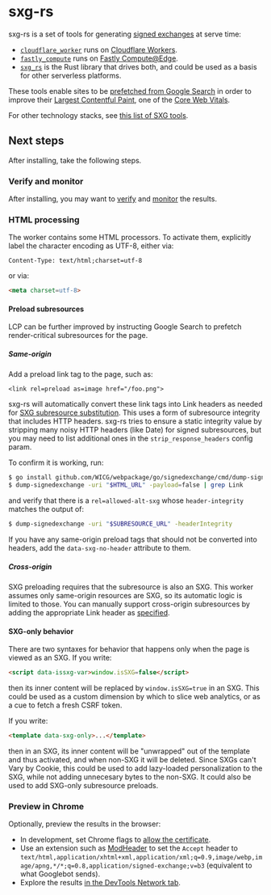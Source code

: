 <!--
Copyright 2021 Google LLC

Licensed under the Apache License, Version 2.0 (the "License");
you may not use this file except in compliance with the License.
You may obtain a copy of the License at

    https://www.apache.org/licenses/LICENSE-2.0

Unless required by applicable law or agreed to in writing, software
distributed under the License is distributed on an "AS IS" BASIS,
WITHOUT WARRANTIES OR CONDITIONS OF ANY KIND, either express or implied.
See the License for the specific language governing permissions and
limitations under the License.
-->

# sxg-rs

sxg-rs is a set of tools for generating [signed
exchanges](https://web.dev/signed-exchanges/) at serve time:

  * [`cloudflare_worker`](cloudflare_worker) runs on [Cloudflare Workers](https://workers.cloudflare.com/).
  * [`fastly_compute`](fastly_compute) runs on [Fastly Compute@Edge](https://www.fastly.com/products/edge-compute/serverless).
  * [`sxg_rs`](sxg_rs) is the Rust library that drives both, and could be used as a basis for other serverless platforms.

These tools enable sites to be [prefetched from Google
Search](https://developers.google.com/search/docs/advanced/experience/signed-exchange)
in order to improve their [Largest Contentful Paint](https://web.dev/lcp/), one
of the [Core Web Vitals](https://web.dev/vitals/).

For other technology stacks, see [this list of SXG tools](https://web.dev/signed-exchanges/#tooling).

## Next steps

After installing, take the following steps.

### Verify and monitor

After installing, you may want to
[verify](https://developers.google.com/search/docs/advanced/experience/signed-exchange#verify-sxg-setup)
and
[monitor](https://developers.google.com/search/docs/advanced/experience/signed-exchange#monitor-and-debug-sxg)
the results.

### HTML processing

The worker contains some HTML processors. To activate them, explicitly label the character encoding as UTF-8, either via:

```http
Content-Type: text/html;charset=utf-8
```

or via:

```html
<meta charset=utf-8>
```

#### Preload subresources

LCP can be further improved by instructing Google Search to prefetch
render-critical subresources for the page.

##### Same-origin

Add a preload link tag to the page, such as:

```
<link rel=preload as=image href="/foo.png">
```

sxg-rs will automatically convert these link tags into Link headers as needed for [SXG
subresource
substitution](https://github.com/WICG/webpackage/blob/main/explainers/signed-exchange-subresource-substitution.md).
This uses a form of subresource integrity that includes HTTP headers. sxg-rs
tries to ensure a static integrity value by stripping many noisy HTTP headers
(like Date) for signed subresources, but you may need to list additional ones
in the `strip_response_headers` config param.

To confirm it is working, run:

```bash
$ go install github.com/WICG/webpackage/go/signedexchange/cmd/dump-signedexchange@latest
$ dump-signedexchange -uri "$HTML_URL" -payload=false | grep Link
```

and verify that there is a `rel=allowed-alt-sxg` whose `header-integrity`
matches the output of:

```bash
$ dump-signedexchange -uri "$SUBRESOURCE_URL" -headerIntegrity
```

If you have any same-origin preload tags that should not be converted into
headers, add the `data-sxg-no-header` attribute to them.

##### Cross-origin

SXG preloading requires that the subresource is also an SXG. This worker
assumes only same-origin resources are SXG, so its automatic logic is limited
to those. You can manually support cross-origin subresources by adding the
appropriate Link header as
[specified](https://github.com/WICG/webpackage/blob/main/explainers/signed-exchange-subresource-substitution.md).

#### SXG-only behavior

There are two syntaxes for behavior that happens only when the page is viewed
as an SXG. If you write:

```html
<script data-issxg-var>window.isSXG=false</script>
```

then its inner content will be replaced by `window.isSXG=true` in an SXG. This
could be used as a custom dimension by which to slice web analytics, or as a
cue to fetch a fresh CSRF token.

If you write:

```html
<template data-sxg-only>...</template>
```

then in an SXG, its inner content will be "unwrapped" out of the template and
thus activated, and when non-SXG it will be deleted. Since SXGs can't Vary by
Cookie, this could be used to add lazy-loaded personalization to the SXG, while
not adding unnecesary bytes to the non-SXG. It could also be used to add
SXG-only subresource preloads.

### Preview in Chrome

Optionally, preview the results in the browser:

 - In development, set Chrome flags to [allow the
   certificate](https://github.com/google/webpackager/tree/main/cmd/webpkgserver#testing-with-self-signed--invalid-certificates).
 - Use an extension such as
   [ModHeader](https://chrome.google.com/webstore/detail/modheader/idgpnmonknjnojddfkpgkljpfnnfcklj)
   to set the `Accept` header to
   `text/html,application/xhtml+xml,application/xml;q=0.9,image/webp,image/apng,*/*;q=0.8,application/signed-exchange;v=b3`
   (equivalent to what Googlebot sends).
 - Explore the results [in the DevTools Network tab](https://web.dev/signed-exchanges/#debugging).
